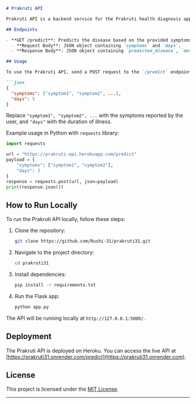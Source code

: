 ```markdown
# Prakruti API

Prakruti API is a backend service for the Prakruti health diagnosis application. It provides endpoints for symptom prediction and diagnosis based on machine learning models.

## Endpoints

- **GET /predict**: Predicts the disease based on the provided symptoms and duration of illness.
  - **Request Body**: JSON object containing `symptoms` and `days`.
  - **Response Body**: JSON object containing `predicted_disease`, `description`, `precautions`, and `second_prediction`.

## Usage

To use the Prakruti API, send a POST request to the `/predict` endpoint with the following JSON format:

```json
{
  "symptoms": ["symptom1", "symptom2", ...],
  "days": 5
}
```

Replace `"symptom1", "symptom2", ...` with the symptoms reported by the user, and `"days"` with the duration of illness.

Example usage in Python with `requests` library:

```python
import requests

url = "https://prakruti-api.herokuapp.com/predict"
payload = {
    "symptoms": ["symptom1", "symptom2"],
    "days": 3
}
response = requests.post(url, json=payload)
print(response.json())
```

## How to Run Locally

To run the Prakruti API locally, follow these steps:

1. Clone the repository:

   ```bash
   git clone https://github.com/Rushi-31/prakruti31.git
   ```

2. Navigate to the project directory:

   ```bash
   cd prakruti31
   ```

3. Install dependencies:

   ```bash
   pip install -r requirements.txt
   ```

4. Run the Flask app:

   ```bash
   python app.py
   ```

The API will be running locally at `http://127.0.0.1:5000/`.

## Deployment

The Prakruti API is deployed on Heroku. You can access the live API at [https://prakruti31.onrender.com/predict](https://prakruti31.onrender.com).

## License

This project is licensed under the [MIT License](LICENSE).

---
